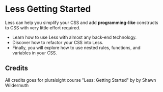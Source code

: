 # Less Getting Started

Less can help you simplify your CSS and add **programming-like** constructs to CSS with very little effort required.

- Learn how to use Less with almost any back-end technology.
- Discover how to refactor your CSS into Less.
- Finally, you will explore how to use nested rules, functions, and variables in your CSS.

## Credits

All credits goes for pluralsight course "Less: Getting Started" by by Shawn Wildermuth
